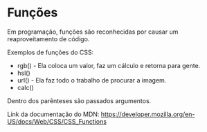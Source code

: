 # Funções
Em programação, funções são reconhecidas por causar um reaproveitamento de código.

Exemplos de funções do CSS:

* rgb() - Ela coloca um valor, faz um cálculo e retorna para gente.
* hsl()
* url() - Ela faz todo o trabalho de procurar a imagem.
* calc()

Dentro dos parênteses são passados argumentos.

Link da documentação do MDN: https://developer.mozilla.org/en-US/docs/Web/CSS/CSS_Functions